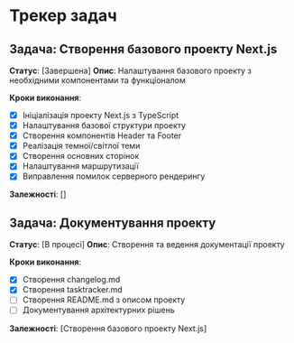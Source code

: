 # Трекер задач

## Задача: Створення базового проекту Next.js
**Статус**: [Завершена]
**Опис**: Налаштування базового проекту з необхідними компонентами та функціоналом

**Кроки виконання**:
- [x] Ініціалізація проекту Next.js з TypeScript
- [x] Налаштування базової структури проекту
- [x] Створення компонентів Header та Footer
- [x] Реалізація темної/світлої теми
- [x] Створення основних сторінок
- [x] Налаштування маршрутизації
- [x] Виправлення помилок серверного рендерингу

**Залежності**: []

## Задача: Документування проекту
**Статус**: [В процесі]
**Опис**: Створення та ведення документації проекту

**Кроки виконання**:
- [x] Створення changelog.md
- [x] Створення tasktracker.md
- [ ] Створення README.md з описом проекту
- [ ] Документування архітектурних рішень

**Залежності**: [Створення базового проекту Next.js] 
